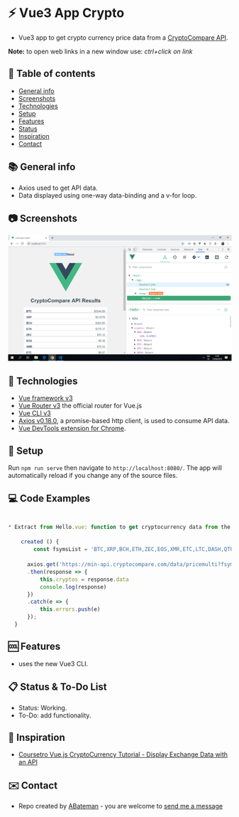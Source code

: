# :zap: Vue3 App Crypto

* Vue3 app to get crypto currency price data from a [CryptoCompare API](https://min-api.cryptocompare.com/).

**Note:** to open web links in a new window use: _ctrl+click on link_

## :page_facing_up: Table of contents

* [General info](#general-info)
* [Screenshots](#screenshots)
* [Technologies](#technologies)
* [Setup](#setup)
* [Features](#features)
* [Status](#status)
* [Inspiration](#inspiration)
* [Contact](#contact)

## :books: General info

* Axios used to get API data.
* Data displayed using one-way data-binding and a v-for loop.

## :camera: Screenshots

![Example screenshot](./img/api-cryptos.png)

## :signal_strength: Technologies

* [Vue framework v3](https://vuejs.org/)
* [Vue Router v3](https://router.vuejs.org/) the official router for Vue.js
* [Vue CLI v3](https://cli.vuejs.org/)
* [Axios v0.18.0](https://github.com/axios/axios), a promise-based http client, is used to consume API data.
* [Vue DevTools extension for Chrome](https://chrome.google.com/webstore/detail/vuejs-devtools/nhdogjmejiglipccpnnnanhbledajbpd).

## :floppy_disk: Setup

Run `npm run serve` then navigate to `http://localhost:8080/`. The app will automatically reload if you change any of the source files.

## :computer: Code Examples

```javascript

* Extract from Hello.vue: function to get cryptocurrency data from the API

	created () {
		const fsymsList = 'BTC,XRP,BCH,ETH,ZEC,EOS,XMR,ETC,LTC,DASH,QTUM,NEO,XLM,TRX,ADA,BTS,USDT,XUC,PAX,IOT';

	  axios.get('https://min-api.cryptocompare.com/data/pricemulti?fsyms=' + fsymsList + '&tsyms=USD')
	  .then(response => {
		  this.cryptos = response.data
		  console.log(response)
	  })
	  .catch(e => {
		  this.errors.push(e)
	  });
  }

```

## :cool: Features

* uses the new Vue3 CLI.

## :clipboard: Status & To-Do List

* Status: Working.
* To-Do: add functionality.

## :clap: Inspiration

* [Coursetro Vue.js CryptoCurrency Tutorial - Display Exchange Data with an API](https://www.youtube.com/watch?v=S0Zznlv1qnI)

## :envelope: Contact

* Repo created by [ABateman](https://www.andrewbateman.org) - you are welcome to [send me a message](https://andrewbateman.org/contact)
